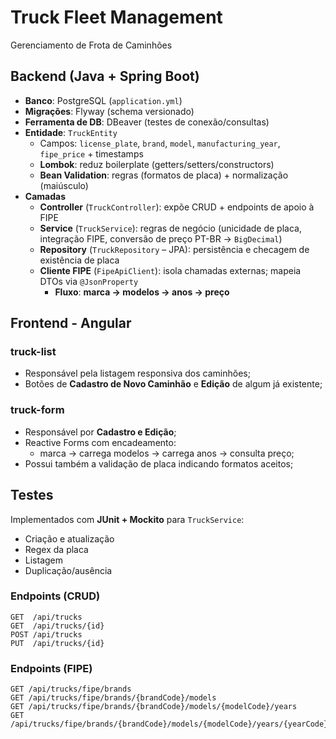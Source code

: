 # Truck Fleet Management
Gerenciamento de Frota de Caminhões

## Backend (Java + Spring Boot)
- **Banco**: PostgreSQL (`application.yml`)
- **Migrações**: Flyway (schema versionado)
- **Ferramenta de DB**: DBeaver (testes de conexão/consultas)
- **Entidade**: `TruckEntity`
  - Campos: `license_plate`, `brand`, `model`, `manufacturing_year`, `fipe_price` + timestamps
  - **Lombok**: reduz boilerplate (getters/setters/constructors)
  - **Bean Validation**: regras (formatos de placa) + normalização (maiúsculo)
- **Camadas**
  - **Controller** (`TruckController`): expõe CRUD + endpoints de apoio à FIPE
  - **Service** (`TruckService`): regras de negócio (unicidade de placa, integração FIPE, conversão de preço PT-BR → `BigDecimal`)
  - **Repository** (`TruckRepository` – JPA): persistência e checagem de existência de placa
  - **Cliente FIPE** (`FipeApiClient`): isola chamadas externas; mapeia DTOs via `@JsonProperty`
    - **Fluxo**: **marca → modelos → anos → preço**

## Frontend - Angular
### truck-list
- Responsável pela listagem responsiva dos caminhões;  
- Botões de **Cadastro de Novo Caminhão** e **Edição** de algum já existente;  
### truck-form
- Responsável por **Cadastro e Edição**;  
- Reactive Forms com encadeamento:  
  - marca → carrega modelos → carrega anos → consulta preço;  
- Possui também a validação de placa indicando formatos aceitos;  


## Testes
Implementados com **JUnit + Mockito** para `TruckService`:
- Criação e atualização  
- Regex da placa  
- Listagem  
- Duplicação/ausência  

   
### Endpoints (CRUD)
```http
GET  /api/trucks
GET  /api/trucks/{id}
POST /api/trucks
PUT  /api/trucks/{id}
```
### Endpoints (FIPE)
```http
GET /api/trucks/fipe/brands
GET /api/trucks/fipe/brands/{brandCode}/models
GET /api/trucks/fipe/brands/{brandCode}/models/{modelCode}/years
GET /api/trucks/fipe/brands/{brandCode}/models/{modelCode}/years/{yearCode}
```
